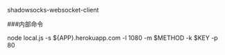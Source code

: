 shadowsocks-websocket-client

###内部命令

node local.js -s ${APP}.herokuapp.com -l 1080 -m $METHOD -k $KEY -p 80
